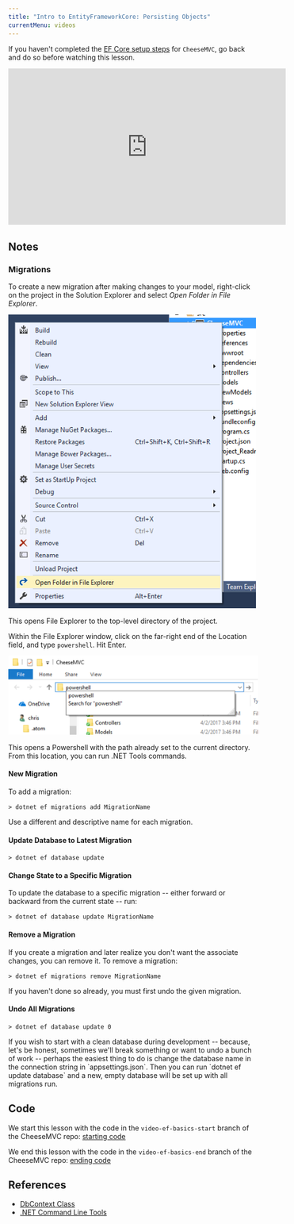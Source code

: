 ```yaml
---
title: "Intro to EntityFrameworkCore: Persisting Objects"
currentMenu: videos
---
```


If you haven't completed the [EF Core setup steps](../../class-prep/12/setup.html) for `CheeseMVC`, go back and do so before watching this lesson.

<div class="youtube-wrapper"><iframe width="560" height="315" src="https://www.youtube.com/embed/MxUOP2NPiEo" frameborder="0" allowfullscreen></iframe></div>

## Notes

### Migrations

To create a new migration after making changes to your model, right-click on the project in the Solution Explorer and select *Open Folder in File Explorer*.

<img alt="Open Folder in File Explorer" src="images/open-folder.png" style="width:500px;" />

This opens File Explorer to the top-level directory of the project.

Within the File Explorer window, click on the far-right end of the Location field, and type `powershell`. Hit Enter.

![powershell](images/powershell.png)

This opens a Powershell with the path already set to the current directory. From this location, you can run .NET Tools commands.

#### New Migration

To add a migration:

```nohighlight
> dotnet ef migrations add MigrationName
```

Use a different and descriptive name for each migration.

#### Update Database to Latest Migration

```nohighlight
> dotnet ef database update
```

#### Change State to a Specific Migration

To update the database to a specific migration -- either forward or backward from the current state -- run:

```nohighlight
> dotnet ef database update MigrationName
```

#### Remove a Migration

If you create a migration and later realize you don't want the associate changes, you can remove it. To remove a migration:

```nohighlight
> dotnet ef migrations remove MigrationName
```

If you haven't done so already, you must first undo the given migration.

#### Undo All Migrations

```nohighlight
> dotnet ef database update 0
```

<aside class="aside-pro-tip" markdown="1">
If you wish to start with a clean database during development -- because, let's be honest, sometimes we'll break something or want to undo a bunch of work -- perhaps the easiest thing to do is change the database name in the connection string in `appsettings.json`. Then you can run `dotnet ef update database` and a new, empty database will be set up with all migrations run.
</aside>

## Code

We start this lesson with the code in the `video-ef-basics-start` branch of the CheeseMVC repo: [starting code](https://github.com/LaunchCodeEducation/CheeseMVC/tree/video-ef-basics-start)

We end this lesson with the code in the `video-ef-basics-end` branch of the CheeseMVC repo: [ending code](https://github.com/LaunchCodeEducation/CheeseMVC/tree/video-ef-basics-end)

## References

* [DbContext Class](https://docs.microsoft.com/en-us/ef/core/api/microsoft.entityframeworkcore.dbcontext#Microsoft_EntityFrameworkCore_DbContext)
* [.NET Command Line Tools](https://docs.microsoft.com/en-us/ef/core/miscellaneous/cli/dotnet)
